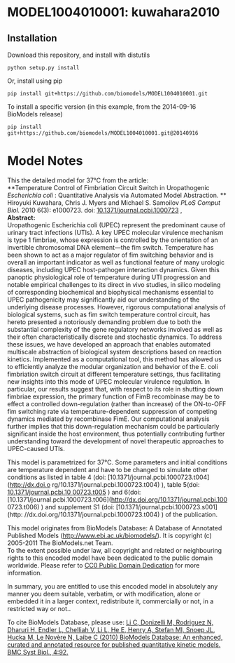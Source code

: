 # MODEL1004010001: kuwahara2010

## Installation

Download this repository, and install with distutils

`python setup.py install`

Or, install using pip

`pip install git+https://github.com/biomodels/MODEL1004010001.git`

To install a specific version (in this example, from the 2014-09-16 BioModels release)

`pip install git+https://github.com/biomodels/MODEL1004010001.git@20140916`


# Model Notes


This the detailed model for 37°C from the article:  
**Temperature Control of Fimbriation Circuit Switch in Uropathogenic _Escherichia coli_ : Quantitative Analysis via Automated Model Abstraction. **   
Hiroyuki Kuwahara, Chris J. Myers and Michael S. Samoilov _PLoS Comput Biol._
2010 6(3): e1000723. doi:
[10.1371/journal.pcbi.1000723](http://dx.doi.org/10.1371/journal.pcbi.1000723)
,  
**Abstract:**   
Uropathogenic Escherichia coli (UPEC) represent the predominant cause of
urinary tract infections (UTIs). A key UPEC molecular virulence mechanism is
type 1 fimbriae, whose expression is controlled by the orientation of an
invertible chromosomal DNA element—the fim switch. Temperature has been shown
to act as a major regulator of fim switching behavior and is overall an
important indicator as well as functional feature of many urologic diseases,
including UPEC host-pathogen interaction dynamics. Given this panoptic
physiological role of temperature during UTI progression and notable empirical
challenges to its direct in vivo studies, in silico modeling of corresponding
biochemical and biophysical mechanisms essential to UPEC pathogenicity may
significantly aid our understanding of the underlying disease processes.
However, rigorous computational analysis of biological systems, such as fim
switch temperature control circuit, has hereto presented a notoriously
demanding problem due to both the substantial complexity of the gene
regulatory networks involved as well as their often characteristically
discrete and stochastic dynamics. To address these issues, we have developed
an approach that enables automated multiscale abstraction of biological system
descriptions based on reaction kinetics. Implemented as a computational tool,
this method has allowed us to efficiently analyze the modular organization and
behavior of the E. coli fimbriation switch circuit at different temperature
settings, thus facilitating new insights into this mode of UPEC molecular
virulence regulation. In particular, our results suggest that, with respect to
its role in shutting down fimbriae expression, the primary function of FimB
recombinase may be to effect a controlled down-regulation (rather than
increase) of the ON-to-OFF fim switching rate via temperature-dependent
suppression of competing dynamics mediated by recombinase FimE. Our
computational analysis further implies that this down-regulation mechanism
could be particularly significant inside the host environment, thus
potentially contributing further understanding toward the development of novel
therapeutic approaches to UPEC-caused UTIs.

This model is parametrized for 37°C. Some parameters and initial conditions
are temperature dependent and have to be changed to simulate other conditions
as listed in table 4 (doi: [10.1371/journal.pcbi.1000723.t004](http://dx.doi.o
rg/10.1371/journal.pcbi.1000723.t004) ), table 5(doi: [10.1371/journal.pcbi.10
00723.t005](http://dx.doi.org/10.1371/journal.pcbi.1000723.t005) ) and 6(doi: 
[10.1371/journal.pcbi.1000723.t006](http://dx.doi.org/10.1371/journal.pcbi.100
0723.t006) ) and supplement S1 (doi: [10.1371/journal.pcbi.1000723.s001](http:
//dx.doi.org/10.1371/journal.pcbi.1000723.t004) ) of the publication.  

This model originates from BioModels Database: A Database of Annotated
Published Models (http://www.ebi.ac.uk/biomodels/). It is copyright (c)
2005-2011 The BioModels.net Team.  
To the extent possible under law, all copyright and related or neighbouring
rights to this encoded model have been dedicated to the public domain
worldwide. Please refer to [CC0 Public Domain
Dedication](http://creativecommons.org/publicdomain/zero/1.0/) for more
information.

In summary, you are entitled to use this encoded model in absolutely any
manner you deem suitable, verbatim, or with modification, alone or embedded it
in a larger context, redistribute it, commercially or not, in a restricted way
or not..  
  
To cite BioModels Database, please use: [Li C, Donizelli M, Rodriguez N,
Dharuri H, Endler L, Chelliah V, Li L, He E, Henry A, Stefan MI, Snoep JL,
Hucka M, Le Novère N, Laibe C (2010) BioModels Database: An enhanced, curated
and annotated resource for published quantitative kinetic models. BMC Syst
Biol., 4:92.](http://www.ncbi.nlm.nih.gov/pubmed/20587024)


